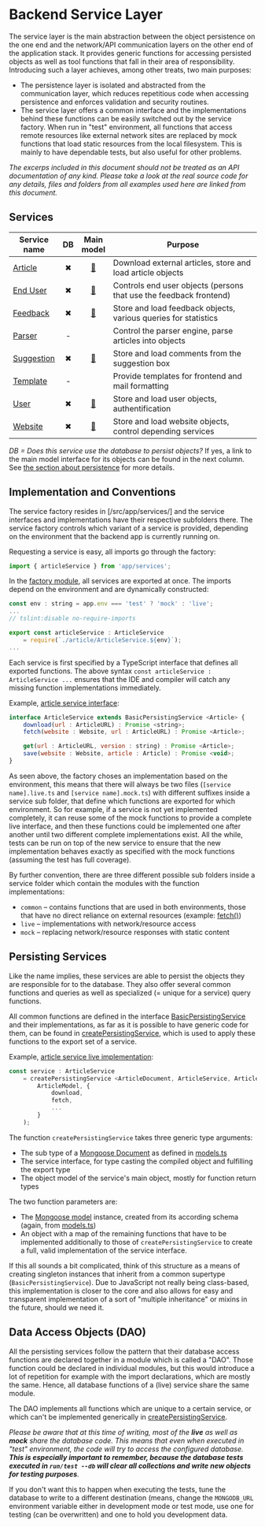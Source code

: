 # Backend Service Layer

The service layer is the main abstraction between the object persistence on the one end and the network/API communication layers on the other end of the application stack. It provides generic functions for accessing persisted objects as well as tool functions that fall in their area of responsibility. Introducing such a layer achieves, among other treats, two main purposes:

* The persistence layer is isolated and abstracted from the communication layer, which reduces repetitious code when accessing persistence and enforces validation and security routines.
* The service layer offers a common interface and the implementations behind these functions can be easily switched out by the service factory. When run in "test" environment, all functions that access remote resources like external network sites are replaced by mock functions that load static resources from the local filesystem. This is mainly to have dependable tests, but also useful for other problems.

_The excerps included in this document should not be treated as an API documentation of any kind. Please take a look at the real source code for any details, files and folders from all examples used here are linked from this document._

## Services

Service<br/>name | DB | Main<br/>model | Purpose
---------------- |:--:|:--------------:| -------
[Article](/src/app/services/article/ArticleService.ts) | ✖ | [🔗](/src/base/Article.ts) | Download external articles, store and load article objects
[End User](/src/app/services/enduser/EndUserService.ts) | ✖ | [🔗](/src/base/EndUser.ts) | Controls end user objects (persons that use the feedback frontend)
[Feedback](/src/app/services/feedback/FeedbackService.ts) | ✖ | [🔗](/src/base/Feedback.ts) | Store and load feedback objects, various queries for statistics
[Parser](/src/app/services/parser/ParserService.ts) | - | | Control the parser engine, parse articles into objects
[Suggestion](/src/app/services/suggestion/SuggestionService.ts) | ✖ | [🔗](/src/base/Suggestion.ts) | Store and load comments from the suggestion box
[Template](/src/app/services/template/TemplateService.ts) | - | | Provide templates for frontend and mail formatting
[User](/src/app/services/user/UserService.ts) | ✖ | [🔗](/src/base/User.ts) | Store and load user objects, authentification
[Website](/src/app/services/website/WebsiteService.ts) | ✖ | [🔗](/src/base/Website.ts) | Store and load website objects, control depending services

_DB = Does this service use the database to persist objects?_ If yes, a link to the main model interface for its objects can be found in the next column. See [the section about persistence](#persisting-services) for more details.

## Implementation and Conventions

The service factory resides in [/src/app/services/] and the service interfaces and implementations have their respective subfolders there. The service factory controls which variant of a service is provided, depending on the environment that the backend app is currently running on.

Requesting a service is easy, all imports go through the factory:
```javascript
import { articleService } from 'app/services';
```

In the [factory module](/src/app/services/index.ts), all services are exported at once. The imports depend on the environment and are dynamically constructed:
```javascript
const env : string = app.env === 'test' ? 'mock' : 'live';
...
// tslint:disable no-require-imports

export const articleService : ArticleService
	= require(`./article/ArticleService.${env}`);
...
```

Each service is first specified by a TypeScript interface that defines all exported functions. The above syntax `const articleService : ArticleService ...` ensures that the IDE and compiler will catch any missing function implementations immediately.

Example, [article service interface](/src/app/services/article/ArticleService.ts):
```javascript
interface ArticleService extends BasicPersistingService <Article> {
	download(url : ArticleURL) : Promise <string>;
	fetch(website : Website, url : ArticleURL) : Promise <Article>;

	get(url : ArticleURL, version : string) : Promise <Article>;
	save(website : Website, article : Article) : Promise <void>;
}
```

As seen above, the factory choses an implementation based on the environment, this means that there will always be two files (`[service name].live.ts` and `[service name].mock.ts`) with different suffixes inside a service sub folder, that define which functions are exported for which environment. So for example, if a service is not yet implemented completely, it can reuse some of the mock functions to provide a complete live interface, and then these functions could be implemented one after another until two different complete implementations exist. All the while, tests can be run on top of the new service to ensure that the new implementation behaves exactly as specified with the mock functions (assuming the test has full coverage).

By further convention, there are three different possible sub folders inside a service folder which contain the modules with the function implementations:
* `common` – contains functions that are used in both environments, those that have no direct reliance on external resources (example: [fetch()](/src/app/services/article/common/fetch.ts))
* `live` – implementations with network/resource access
* `mock` – replacing network/resource responses with static content

## Persisting Services <a name="persisting-services"/>

Like the name implies, these services are able to persist the objects they are responsible for to the database. They also offer several common functions and queries as well as specialized (= unique for a service) query functions.

All common functions are defined in the interface [BasicPersistingService](/src/app/services/BasicPersistingService.ts) and their implementations, as far as it is possible to have generic code for them, can be found in [createPersistingService](/src/app/services/createPersistingService.ts), which is used to apply these functions to the export set of a service.

Example, [article service live implementation](/src/app/services/article/ArticleService.live.ts):
```javascript
const service : ArticleService
	= createPersistingService <ArticleDocument, ArticleService, Article> (
		ArticleModel, {
			download,
			fetch,
			...
		}
	);
```

The function `createPersistingService` takes three generic type arguments:
* The sub type of a [Mongoose Document](http://mongoosejs.com/docs/api.html#document-js) as defined in [models.ts](/src/app/db/models.ts)
* The service interface, for type casting the compiled object and fulfilling the export type
* The object model of the service's main object, mostly for function return types

The two function parameters are:
* The [Mongoose model](http://mongoosejs.com/docs/api.html#model-js) instance, created from its according schema (again, from [models.ts](/src/app/db/models.ts))
* An object with a map of the remaining functions that have to be implemented additionally to those of `createPersistingService` to create a full, valid implementation of the service interface.

If this all sounds a bit complicated, think of this structure as a means of creating singleton instances that inherit from a common supertype (`BasicPersistingService`). Due to JavaScript not really being class-based, this implementation is closer to the core and also allows for easy and transparent implementation of a sort of "multiple inheritance" or mixins in the future, should we need it.

## Data Access Objects (DAO)

All the persisting services follow the pattern that their database access functions are declared together in a module which is called a "DAO". Those function could be declared in individual modules, but this would introduce a lot of repetition for example with the import declarations, which are mostly the same. Hence, all database functions of a (live) service share the same module.

The DAO implements all functions which are unique to a certain service, or which can't be implemented generically in [createPersistingService](/src/app/services/createPersistingService.ts).

_Please be aware that at this time of writing, most of the **live** as well as **mock** share the database code. This means that even when executed in "test" environment, the code will try to access the configured database. **This is especially important to remember, because the database tests executed in `run/test --db` will clear all collections and write new objects for testing purposes**._

If you don't want this to happen when executing the tests, tune the database to write to a different destination (means, change the `MONGODB_URL` environment variable either in development mode or test mode, use one for testing (can be overwritten) and one to hold you development data.
